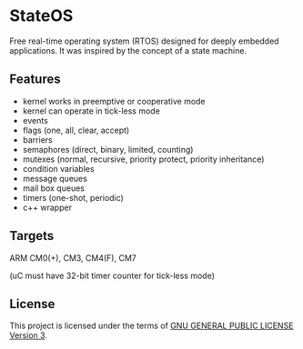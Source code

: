 StateOS
=======

Free real-time operating system (RTOS) designed for deeply embedded applications.
It was inspired by the concept of a state machine.

Features
--------

- kernel works in preemptive or cooperative mode
- kernel can operate in tick-less mode
- events
- flags (one, all, clear, accept)
- barriers
- semaphores (direct, binary, limited, counting)
- mutexes (normal, recursive, priority protect, priority inheritance)
- condition variables
- message queues
- mail box queues
- timers (one-shot, periodic)
- c++ wrapper

Targets
-------

ARM CM0(+), CM3, CM4(F), CM7

(uC must have 32-bit timer counter for tick-less mode)

License
-------

This project is licensed under the terms of [GNU GENERAL PUBLIC LICENSE Version 3](http://www.gnu.org/philosophy/why-not-lgpl.html).
